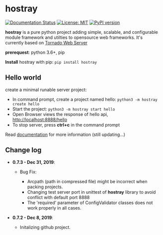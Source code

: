 # hostray

[![Documentation Status](https://readthedocs.org/projects/hostray/badge/?version=latest)](https://hostray.readthedocs.io/en/latest/?badge=latest) [![License: MIT](https://img.shields.io/badge/License-MIT-blue.svg)](https://opensource.org/licenses/MIT) [![PyPI version](https://img.shields.io/pypi/v/hostray.svg)](https://pypi.org/project/hostray/)

**hostray** is a pure python project adding simple, scalable, and configurable module framework and utilties to opensource web frameworks. It's currently based on [Tornado Web Server](https://www.tornadoweb.org/en/stable/)

**prerequest**: python 3.6+, pip

**Install** hostray with pip: ``pip install hostray``

## Hello world

create a minimal runable server project:
   * In command prompt, create a project named hello: `python3 -m hostray create hello`
   * Start the project: `python3 -m hostray start hello`
   * Open Browser views the response of hello api, [http://localhost:8888/hello](http://localhost:8888/hello)
   * To stop server, press **ctrl+c** in the command prompt

Read [documentation](https://hostray.readthedocs.io/en/latest/) for more information (still updating...)

## Change log

* **0.7.3 - Dec 31, 2019**:

   * Bug Fix:

      * Arcpath (path in compressed file) might be incorrect when packing projects.
      * Changing test server port in unittest of **hostray** library to avoid conflict with default port 8888
      * The 'required' parameter of ConfigValidator classes does not work properly in all cases.

* **0.7.2 - Dec 8, 2019**:

   * Initalizing github project.